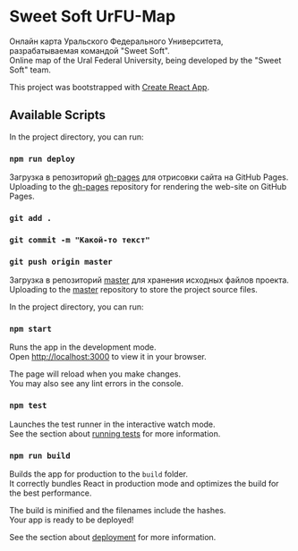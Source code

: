 # Sweet Soft UrFU-Map

Онлайн карта Уральского Федерального Университета, разрабатываемая командой "Sweet Soft".\
Online map of the Ural Federal University, being developed by the "Sweet Soft" team.

This project was bootstrapped with [Create React App](https://github.com/facebook/create-react-app).

## Available Scripts

In the project directory, you can run:
### `npm run deploy`

Загрузка в репозиторий [gh-pages](https://github.com/AYDLIOH04/sosw-map/tree/gh-pages) для отрисовки сайта на GitHub Pages.\
Uploading to the [gh-pages](https://github.com/AYDLIOH04/sosw-map/tree/gh-pages) repository for rendering the web-site on GitHub Pages.

### `git add .`
### `git commit -m "Какой-то текст"`
### `git push origin master`

Загрузка в репозиторий [master](https://github.com/AYDLIOH04/sosw-map/tree/master) для хранения исходных файлов проекта.\
Uploading to the [master](https://github.com/AYDLIOH04/sosw-map/tree/master) repository to store the project source files.



In the project directory, you can run:

### `npm start`

Runs the app in the development mode.\
Open [http://localhost:3000](http://localhost:3000) to view it in your browser.

The page will reload when you make changes.\
You may also see any lint errors in the console.

### `npm test`

Launches the test runner in the interactive watch mode.\
See the section about [running tests](https://facebook.github.io/create-react-app/docs/running-tests) for more information.

### `npm run build`

Builds the app for production to the `build` folder.\
It correctly bundles React in production mode and optimizes the build for the best performance.

The build is minified and the filenames include the hashes.\
Your app is ready to be deployed!

See the section about [deployment](https://facebook.github.io/create-react-app/docs/deployment) for more information.










